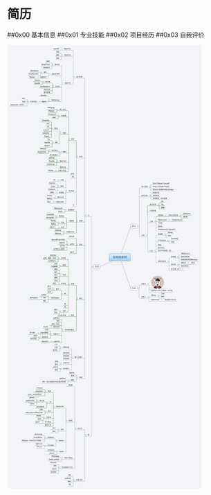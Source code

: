 简历
=======
##0x00 基本信息
##0x01 专业技能
##0x02 项目经历
##0x03 自我评价


 ![full_stack_tree](./images/full_stack_tree.jpg)
